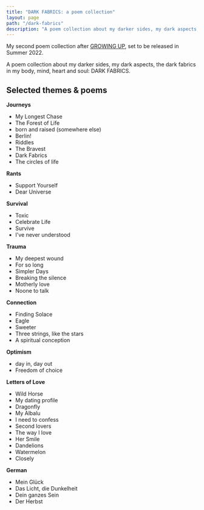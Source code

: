 ```yaml
---
title: "DARK FABRICS: a poem collection"
layout: page
path: "/dark-fabrics"
description: "A poem collection about my darker sides, my dark aspects, the dark fabrics in my body, mind, heart and soul."
---
```


My second poem collection after [GROWING UP](/growing-up), set to be released in Summer 2022.

A poem collection about my darker sides, my dark aspects, the dark fabrics in my body, mind, heart and soul: DARK FABRICS.

## Selected themes & poems

**Journeys**

* My Longest Chase
* The Forest of Life
* born and raised (somewhere else)
* Berlin!
* Riddles
* The Bravest
* Dark Fabrics
* The circles of life

**Rants**

* Support Yourself
* Dear Universe

**Survival**

* Toxic
* Celebrate Life
* Survive
* I've never understood

**Trauma**

* My deepest wound
* For so long
* Simpler Days
* Breaking the silence
* Motherly love
* Noone to talk

**Connection**

* Finding Solace
* Eagle
* Sweeter
* Three strings, like the stars
* A spiritual conception

**Optimism**

* day in, day out
* Freedom of choice

**Letters of Love**

* Wild Horse
* My dating profile
* Dragonfly
* My Albalu
* I need to confess
* Second lovers
* The way I love
* Her Smile
* Dandelions
* Watermelon
* Closely

**German**

* Mein Glück
* Das Licht, die Dunkelheit
* Dein ganzes Sein
* Der Herbst
